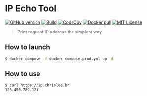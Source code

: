 # IP Echo Tool

[![GitHub version](https://img.shields.io/github/package-json/v/chrisleekr/ip-echo)](https://github.com/chrisleekr/ip-echo/releases) [![Build](https://github.com/chrisleekr/ip-echo/actions/workflows/push.yml/badge.svg)](https://github.com/chrisleekr/ip-echo/actions?query=workflow%3Apush) [![CodeCov](https://codecov.io/gh/chrisleekr/ip-echo/branch/master/graph/badge.svg)](https://codecov.io/gh/chrisleekr/ip-echo) [![Docker pull](https://img.shields.io/docker/pulls/chrisleekr/ip-echo)](https://hub.docker.com/r/chrisleekr/ip-echo) [![MIT License](https://img.shields.io/github/license/chrisleekr/ip-echo)](https://github.com/chrisleekr/ip-echo/blob/master/LICENSE)

> Print request IP address the simplest way

## How to launch

```bash
$ docker-compose -f docker-compose.prod.yml up -d
```

## How to use

```bash
$ curl https://ip.chrislee.kr
123.456.789.123
```
